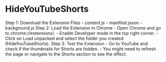 # HideYouTubeShorts

Step 1: Download the Extension Files
        - content.js
        - manifest.jsson
        - background.js
Step 2: Load the Extension in Chrome
      - Open Chrome and go to chrome://extensions/.
      - Enable Developer mode in the top right corner.
      - Click on Load unpacked and select the folder you created (HideYouTubeShorts).
Step 3: Test the Extension
      - Go to YouTube and check if the thumbnails for Shorts are hidden.
      - You might need to refresh the page or navigate to the Shorts section to see the effect.
